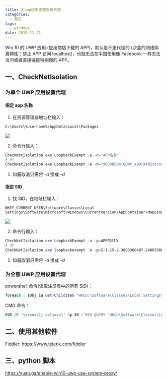 ```yaml
---
title: 为uwp应用设置系统代理
categories:
  - 笔记
tags:
  - windows
date: 2019-11-21
---
```


Win 10 的 UWP 应用 (应用商店下载的 APP)，默认是不走代理的 (沙盒的网络隔离特性：禁止 APP 访问 localhost)，也就无法在中国使用像 Facebook 一样无法访问或者直接链接特别慢的 APP。

<!-- more -->

## 一、CheckNetIsolation

### 为单个 UWP 应用设置代理

#### 指定 app 名称

1. 在资源管理器地址栏输入：

```
C:\Users\%username%\AppData\Local\Packages
```

![](https://p.pstatp.com/origin/pgc-image/c58e7fc8b96a4271a10fff1bf7828394)

2. 命令行输入：

```powershell
CheckNetIsolation.exe LoopbackExempt -a -n="APP名称"
# 例
CheckNetIsolation.exe LoopbackExempt -a -n="903DB504.QQWP_a99ra4d2cbcxa"
```

1. 如需取消只需将 _-a_ 换成 _-d_

#### 指定 SID

1. 找 SID，在地址栏输入：

```
HKEY_CURRENT_USER\Software\Classes\Local Settings\Software\Microsoft\Windows\CurrentVersion\AppContainer\Mappings
```

![](https://p.pstatp.com/origin/pgc-image/b1d7f25570974fd2aff7008f2ddac29a)

2. 命令行输入：

```powershell
CheckNetIsolation.exe LoopbackExempt -a -p=APP的SID
# 例
CheckNetIsolation.exe loopbackexempt -a -p=S-1-15-2-3603386487-2480558841-1671909046-581189492-76553544-2527268699-3538496040
```

1. 如需取消只需将 _-a_ 换成 _-d_

### 为全部 UWP 应用设置代理

powershell 命令(读取注册表中的所有 SID)：

```powershell
foreach ( $Obj in Get-ChildItem "HKCU:\Software\Classes\Local Settings\Software\Microsoft\Windows\CurrentVersion\AppContainer\Mappings\" -name ) { CheckNetIsolation.exe LoopbackExempt -a -n=$Oj }
```

CMD 命令：

```powershell
FOR /F "tokens=11 delims=\" %p IN ('REG QUERY "HKCU\Software\Classes\Local Settings\Software\Microsoft\Windows\CurrentVersion\AppContainer\Mappings"') DO CheckNetIsolation.exe LoopbackExempt -a -p=%p
```

## 二、使用其他软件

Fiddler: <https://www.telerik.com/fiddler>

## 三、python 脚本

<https://yuan.ga/enable-win10-uwp-use-system-proxy/>
